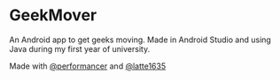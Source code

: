 # GeekMover

An Android app to get geeks moving. Made in Android Studio and using Java during my first year of university.

Made with [@performancer](https://github.com/performancer) and [@latte1635](https://github.com/latte1635)
